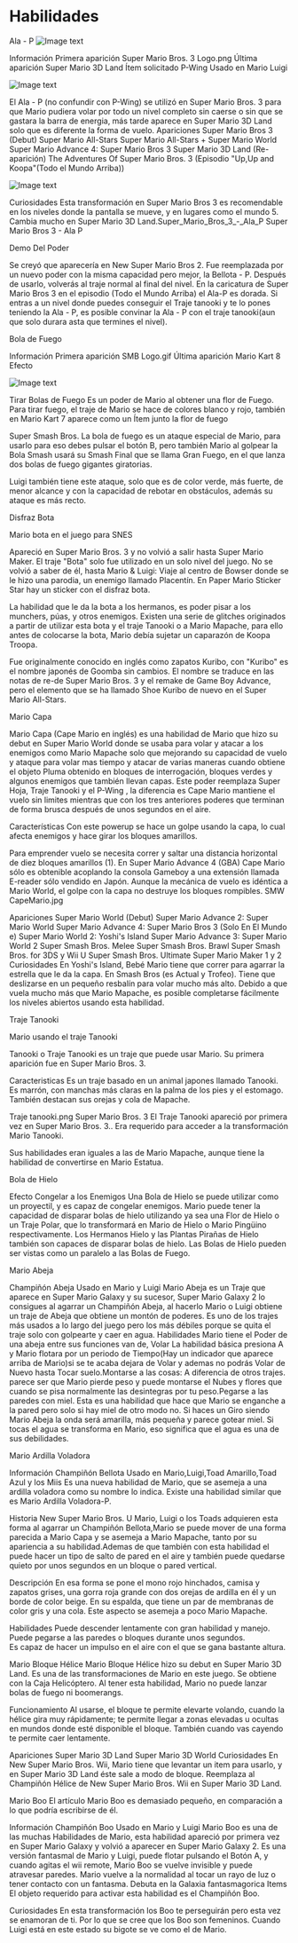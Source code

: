 # Habilidades

Ala - P
![Image text](https://github.com/MariaElenaRufinoL/git_gihub_gen44/blob/master/img/mario_4.png)

Información
Primera aparición
Super Mario Bros. 3 Logo.png
Última aparición
Super Mario 3D Land
Ítem solicitado
P-Wing
Usado en
Mario
Luigi

![Image text](https://github.com/MariaElenaRufinoL/git_gihub_gen44/blob/master/img/mario_1.jpg)


El Ala - P (no confundir con P-Wing) se utilizó en Super Mario Bros. 3 para que Mario pudiera volar por todo un nivel completo sin caerse o sin que se gastara la barra de energia, más tarde aparece en Super Mario 3D Land solo que es diferente la forma de vuelo.
Apariciones
Super Mario Bros 3 (Debut)
Super Mario All-Stars
Super Mario All-Stars + Super Mario World
Super Mario Advance 4: Super Mario Bros 3
Super Mario 3D Land (Re-aparición)
The Adventures Of Super Mario Bros. 3 (Episodio "Up,Up and Koopa"(Todo el Mundo Arriba))

![Image text](https://github.com/MariaElenaRufinoL/git_gihub_gen44/blob/master/img/mario_3.jpg)


Curiosidades
Esta transformación en Super Mario Bros 3 es recomendable en los niveles donde la pantalla se mueve, y en lugares como el mundo 5.
Cambia mucho en Super Mario 3D Land.Super_Mario_Bros_3_-_Ala_P
Super Mario Bros 3 - Ala P

Demo Del Poder

Se creyó que aparecería en New Super Mario Bros 2.
Fue reemplazada por un nuevo poder con la misma capacidad pero mejor, la Bellota - P.
Después de usarlo, volverás al traje normal al final del nivel.
En la caricatura de Super Mario Bros 3 en el episodio (Todo el Mundo Arriba) el Ala-P es dorada.
Si entras a un nivel donde puedes conseguir el Traje tanooki y te lo pones teniendo la Ala - P, es posible convinar la Ala - P con el traje tanooki(aun que solo durara asta que termines el nivel).



Bola de Fuego

Información
Primera aparición
SMB Logo.gif
Última aparición
Mario Kart 8
Efecto

![Image text](https://github.com/MariaElenaRufinoL/git_gihub_gen44/blob/master/img/mario_2.jpg)

Tirar Bolas de Fuego
Es un poder de Mario al obtener una flor de Fuego. Para tirar fuego, el traje de Mario se hace de colores blanco y rojo, también en Mario Kart 7 aparece como un Ítem junto la flor de fuego

Super Smash Bros.
La bola de fuego es un ataque especial de Mario, para usarlo para eso debes pulsar el botón B, pero también Mario al golpear la Bola Smash usará su Smash Final que se llama Gran Fuego, en el que lanza dos bolas de fuego gigantes giratorias.

Luigi también tiene este ataque, solo que es de color verde, más fuerte, de menor alcance y con la capacidad de rebotar en obstáculos, además su ataque es más recto.



Disfraz Bota

Mario bota en el juego para SNES

Apareció en Super Mario Bros. 3 y no volvió a salir hasta Super Mario Maker. El traje "Bota" solo fue utilizado en un solo nivel del juego. No se volvió a saber de él, hasta Mario & Luigi: Viaje al centro de Bowser donde se le hizo una parodia, un enemigo llamado Placentín. En Paper Mario Sticker Star hay un sticker con el disfraz bota.

La habilidad que le da la bota a los hermanos, es poder pisar a los munchers, púas, y otros enemigos. Existen una serie de glitches originados a partir de utilizar esta bota y el traje Tanooki o a Mario Mapache, para ello antes de colocarse la bota, Mario debía sujetar un caparazón de Koopa Troopa. 

Fue originalmente conocido en inglés como zapatos Kuribo, con "Kuribo" es el nombre japonés de Goomba sin cambios. El nombre se traduce en las notas de re-de Super Mario Bros. 3 y el remake de Game Boy Advance, pero el elemento que se ha llamado Shoe Kuribo de nuevo en el Super Mario All-Stars.



Mario Capa

Mario Capa (Cape Mario en inglés) es una habilidad de Mario que hizo su debut en Super Mario World donde se usaba para volar y atacar a los enemigos como Mario Mapache solo que mejorando su capacidad de vuelo y ataque para volar mas tiempo y atacar de varias maneras cuando obtiene el objeto Pluma obtenido en bloques de interrogación, bloques verdes y algunos enemigos que también llevan capas. Este poder reemplaza Super Hoja, Traje Tanooki y el P-Wing , la diferencia es Cape Mario mantiene el vuelo sin limites mientras que con los tres anteriores poderes que terminan de forma brusca después de unos segundos en el aire.

Características
Con este powerup se hace un golpe usando la capa, lo cual afecta enemigos y hace girar los bloques amarillos.

Para emprender vuelo se necesita correr y saltar una distancia horizontal de diez bloques amarillos (1). En Super Mario Advance 4 (GBA) Cape Mario sólo es obtenible acoplando la consola Gameboy a una extensión llamada E-reader sólo vendido en Japón. Aunque la mecánica de vuelo es idéntica a Mario World, el golpe con la capa no destruye los bloques rompibles.
SMW CapeMario.jpg

Apariciones
Super Mario World (Debut)
Super Mario Advance 2: Super Mario World
Super Mario Advance 4: Super Mario Bros 3 (Solo En El Mundo e)
Super Mario World 2: Yoshi's Island
Super Mario Advance 3: Super Mario World 2
Super Smash Bros. Melee
Super Smash Bros. Brawl
Super Smash Bros. for 3DS y Wii U
Super Smash Bros. Ultimate
Super Mario Maker 1 y 2
Curiosidades
En Yoshi's Island, Bebé Mario tiene que correr para agarrar la estrella que le da la capa.
En Smash Bros (es Actual y Trofeo).
Tiene que deslizarse en un pequeño resbalín para volar mucho más alto.
Debido a que vuela mucho más que Mario Mapache, es posible completarse fácilmente los niveles abiertos usando esta habilidad.



Traje Tanooki

Mario usando el traje Tanooki

Ta​nooki o Traje Tanooki es un traje que puede usar Mario. Su primera aparición fue en Super Mario Bros. 3.

Caracteristicas
Es un traje basado en un animal japones llamado Tanooki. Es marrón, con manchas más claras en la palma de los pies y el estomago. También destacan sus orejas y cola de Mapache.

Traje tanooki.png
Super Mario Bros. 3
El Traje Tanooki apareció por primera vez en Super Mario Bros. 3.. Era requerido para acceder a la transformación Mario Tanooki.

Sus habilidades eran iguales a las de Mario Mapache, aunque tiene la habilidad de convertirse en Mario Estatua.



Bola de Hielo

Efecto
Congelar a los Enemigos
Una Bola de Hielo se puede utilizar como un proyectil, y es capaz de congelar enemigos. Mario puede tener la capacidad de disparar bolas de hielo utilizando ya sea una Flor de Hielo o un Traje Polar, que lo transformará en Mario de Hielo o Mario Pingüino respectivamente. Los Hermanos Hielo y las Plantas Pirañas de Hielo también son capaces de disparar bolas de hielo. Las Bolas de Hielo pueden ser vistas como un paralelo a las Bolas de Fuego.



Mario Abeja

Champiñón Abeja
Usado en
Mario y Luigi
Mario Abeja es un Traje que aparece en Super Mario Galaxy y su sucesor, Super Mario Galaxy 2 lo consigues al agarrar un Champiñón Abeja, al hacerlo Mario o Luigi obtiene un traje de Abeja que obtiene un montón de poderes. Es uno de los trajes más usados a lo largo del juego pero los más débiles porque se quita el traje solo con golpearte y caer en agua.
Habilidades
Mario tiene el Poder de una abeja entre sus funciones van de, Volar La habilidad básica presiona A y Mario flotara por un periodo de Tiempo(Hay un indicador que aparece arriba de Mario)si se te acaba dejara de Volar y ademas no podrás Volar de Nuevo hasta Tocar suelo.Montarse a las cosas: A diferencia de otros trajes. parece ser que Mario pierde peso y puede montarse el Nubes y flores que cuando se pisa normalmente las desintegras por tu peso.Pegarse a las paredes con miel. Esta es una habilidad que hace que Mario se enganche a la pared pero solo si hay miel de otro modo no. Si haces un Giro siendo Mario Abeja la onda será amarilla, más pequeña y parece gotear miel. Si tocas el agua se transforma en Mario, eso significa que el agua es una de sus debilidades.



Mario Ardilla Voladora

Información
Champiñón Bellota
Usado en
Mario,Luigi,Toad Amarillo,Toad Azul y los Miis
Es una nueva habilidad de Mario, que se asemeja a una ardilla voladora como su nombre lo indica. Existe una habilidad similar que es Mario Ardilla Voladora-P.

Historia
New Super Mario Bros. U
Mario, Luigi o los Toads adquieren esta forma al agarrar un Champiñón Bellota,Mario se puede mover de una forma parecida a Mario Capa y se asemeja a Mario Mapache, tanto por su apariencia a su habilidad.Ademas de que también con esta habilidad el puede hacer un tipo de salto de pared en el aire y también puede quedarse quieto por unos segundos en un bloque o pared vertical.

Descripción
En esa forma se pone el mono rojo hinchados, camisa y zapatos grises, una gorra roja grande con dos orejas de ardilla en él y un borde de color beige. En su espalda, que tiene un par de membranas de color gris y una cola. Este aspecto se asemeja a poco Mario Mapache.

Habilidades
Puede descender lentamente con gran habilidad y manejo.
Puede  pegarse a las paredes o bloques durante unos segundos.   
Es capaz de hacer un impulso en el aire con el que se gana bastante altura.



Mario Bloque Hélice
Mario Bloque Hélice hizo su debut en Super Mario 3D Land. Es una de las transformaciones de Mario en este juego. Se obtiene con la Caja Helicóptero. Al tener esta habilidad, Mario no puede lanzar bolas de fuego ni boomerangs.

Funcionamiento
Al usarse, el bloque te permite elevarte volando, cuando la hélice gira muy rápidamente; te permite llegar a zonas elevadas u ocultas en mundos donde esté disponible el bloque. También cuando vas cayendo te permite caer lentamente.

Apariciones
Super Mario 3D Land
Super Mario 3D World
Curiosidades
En New Super Mario Bros. Wii, Mario tiene que levantar un item para usarlo, y en Super Mario 3D Land éste sale a modo de bloque.
Reemplaza al Champiñón Hélice de New Super Mario Bros. Wii en Super Mario 3D Land.



Mario Boo
El artículo Mario Boo es demasiado pequeño, en comparación a lo que podría escribirse de él.

Información
Champiñón Boo
Usado en
Mario y Luigi
Mario Boo es una de las muchas Habilidades de Mario, esta habilidad apareció por primera vez en Super Mario Galaxy y volvió a aparecer en Super Mario Galaxy 2. Es una versión fantasmal de Mario y Luigi, puede flotar pulsando el Botón A, y cuando agitas el wii remote, Mario Boo se vuelve invisible y puede atravesar paredes. Mario vuelve a la normalidad al tocar un rayo de luz o tener contacto con un fantasma. Debuta en la Galaxia fantasmagorica
Items
El objeto requerido para activar esta habilidad es el Champiñón Boo.

Curiosidades
En esta transformación los Boo te perseguirán pero esta vez se enamoran de ti. Por lo que se cree que los Boo son femeninos.
Cuando Luigi está en este estado su bigote se ve como el de Mario.

